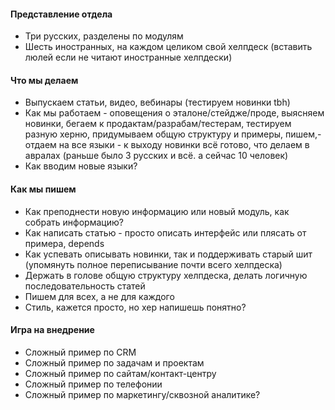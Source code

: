   #### Представление отдела
  * Три русских, разделены по модулям
  * Шесть иностранных, на каждом целиком свой хелпдеск (вставить люлей если не читают иностранные хелпдески)
  #### Что мы делаем
  * Выпускаем статьи, видео, вебинары (тестируем новинки tbh)
  * Как мы работаем - оповещения о эталоне/стейдже/проде, выясняем новинки, бегаем к продактам/разрабам/тестерам, тестируем разную херню, придумываем общую структуру и примеры, пишем,- отдаем на все языки - к выходу новинки всё готово, что делаем в авралах (раньше было 3 русских и всё. а сейчас 10 человек)
  * Как вводим новые языки?
  #### Как мы пишем
  * Как преподнести новую информацию или новый модуль, как собрать информацию?
  * Как написать статью - просто описать интерфейс или плясать от примера, depends
  * Как успевать описывать новинки, так и поддерживать старый шит (упомянуть полное переписывание почти всего хелпдеска)
  * Держать в голове общую структуру хелпдеска, делать логичную последовательность статей
  * Пишем для всех, а не для каждого
  * Стиль, кажется просто, но хер напишешь понятно?
  #### Игра на внедрение
  * Сложный пример по CRM
  * Сложный пример по задачам и проектам
  * Сложный пример по сайтам/контакт-центру
  * Сложный пример по телефонии
  * Сложный пример по маркетингу/сквозной аналитике?
